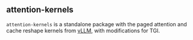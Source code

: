 ## attention-kernels

`attention-kernels` is a standalone package with the paged attention and
cache reshape kernels from [vLLM](https://github.com/vllm-project/vllm), with modifications for TGI.
